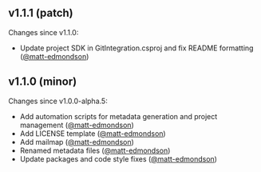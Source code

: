 ## v1.1.1 (patch)

Changes since v1.1.0:

- Update project SDK in GitIntegration.csproj and fix README formatting ([@matt-edmondson](https://github.com/matt-edmondson))

## v1.1.0 (minor)

Changes since v1.0.0-alpha.5:

- Add automation scripts for metadata generation and project management ([@matt-edmondson](https://github.com/matt-edmondson))
- Add LICENSE template ([@matt-edmondson](https://github.com/matt-edmondson))
- Add mailmap ([@matt-edmondson](https://github.com/matt-edmondson))
- Renamed metadata files ([@matt-edmondson](https://github.com/matt-edmondson))
- Update packages and code style fixes ([@matt-edmondson](https://github.com/matt-edmondson))


